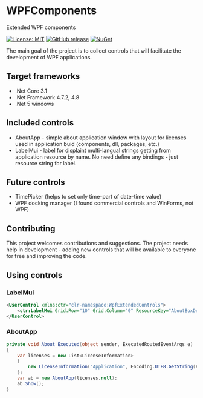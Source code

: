 # WPFComponents
Extended WPF components

[![License: MIT](https://img.shields.io/github/license/Akeloya/WPFComponents)](https://github.com/Akeloya/WPFComponents/blob/master/LICENSE.md)
[![GitHub release](https://img.shields.io/github/v/release/Akeloya/WPFComponents.svg)](https://github.com/Akeloya/WPFComponents/releases/latest)
[![NuGet](https://img.shields.io/nuget/v/WpfExtendedControls)](https://www.nuget.org/packages/WpfExtendedControls/)


The main goal of the project is to collect controls that will facilitate the development of WPF applications.

## Target frameworks

- .Net Core 3.1
- .Net Framework 4.7.2, 4.8
- .Net 5 windows

## Included controls

- AboutApp - simple about application window with layout for licenses used in application buid (components, dll, packages, etc.)
- LabelMui - label for displaint multi-langual strings getting from application resource by name. No need define any bindings - just resource string for label.

## Future controls

- TimePicker (helps to set only time-part of date-time value)
- WPF docking manager (I found commercial controls and WinForms, not WPF)

## Contributing
This project welcomes contributions and suggestions.
The project needs help in development - adding new controls that will be available to everyone for free and improving the code.

## Using controls

### LabelMui

```xml
<UserControl xmlns:ctr="clr-namespace:WpfExtendedControls">
    <ctr:LabelMui Grid.Row="10" Grid.Column="0" ResourceKey="AboutBoxDescription"></ctr:LabelMui>
</UserControl>
```

### AboutApp

```csharp
private void About_Executed(object sender, ExecutedRoutedEventArgs e)
{
    var licenses = new List<LicenseInformation>
    {
        new LicenseInformation("Application", Encoding.UTF8.GetString(Properties.Resources.LICENSE), false)
    };
    var ab = new AboutApp(licenses,null);
    ab.Show();
}
```